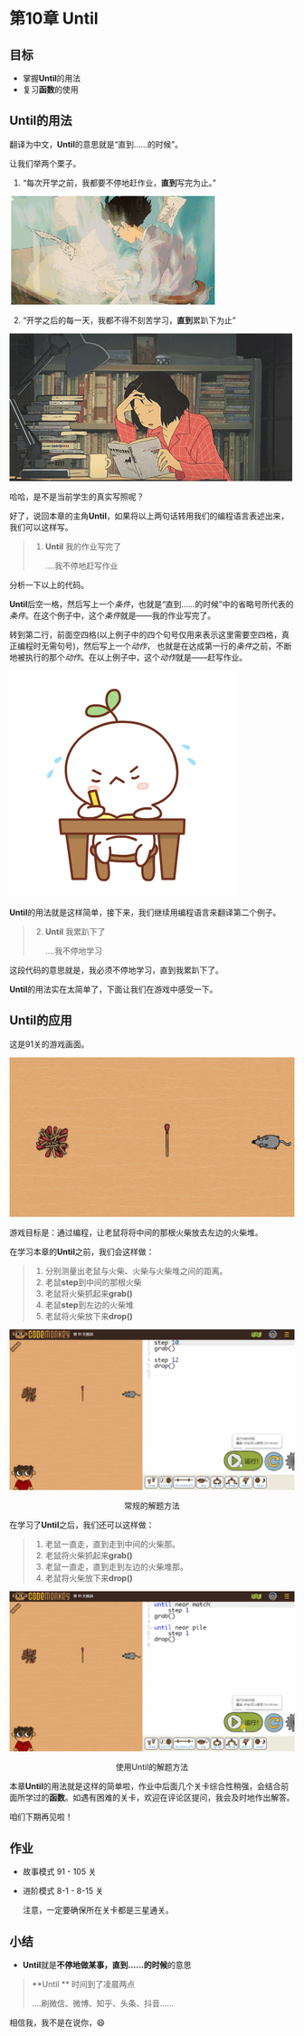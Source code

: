 # 第10章 Until

## 目标

- 掌握**Until**的用法
- 复习**函数**的使用

## Until的用法

翻译为中文，**Until**的意思就是“直到......的时候”。

让我们举两个栗子。

1. “每次开学之前，我都要不停地赶作业，**直到**写完为止。”

![do_homework](https://github.com/icuic/cm/raw/master/image/11_until/do_homework.gif)



2. “开学之后的每一天，我都不得不刻苦学习，**直到**累趴下为止”

![insist_study](https://github.com/icuic/cm/raw/master/image/11_until/insist_study.gif)



哈哈，是不是当前学生的真实写照呢？

好了，说回本章的主角**Until**，如果将以上两句话转用我们的编程语言表述出来，我们可以这样写。

> 1. **Until** 我的作业写完了
>
>    ....我不停地赶写作业

分析一下以上的代码。

**Until**后空一格，然后写上一个*条件*，也就是“直到......的时候”中的省略号所代表的*条件*。在这个例子中，这个*条件*就是——我的作业写完了。

转到第二行，前面空四格(以上例子中的四个句号仅用来表示这里需要空四格，真正编程时无需句号)，然后写上一个*动作*， 也就是在达成第一行的*条件*之前，不断地被执行的那个*动作*。在以上例子中，这个*动作*就是——赶写作业。

![homework](https://github.com/icuic/cm/raw/master/image/11_until/homework.gif)

**Until**的用法就是这样简单，接下来，我们继续用编程语言来翻译第二个例子。

> 2. **Until** 我累趴下了
>
>    ....我不停地学习

这段代码的意思就是，我必须不停地学习，直到我累趴下了。

**Until**的用法实在太简单了，下面让我们在游戏中感受一下。

## Until的应用

这是91关的游戏画面。

![challenge91](https://github.com/icuic/cm/raw/master/image/11_until/challenge91.png)

游戏目标是：通过编程，让老鼠将将中间的那根火柴放去左边的火柴堆。

在学习本章的**Until**之前，我们会这样做：

> 1. 分别测量出老鼠与火柴、火柴与火柴堆之间的距离。
> 2. 老鼠**step**到中间的那根火柴
> 3. 老鼠将火柴抓起来**grab()**
> 4. 老鼠**step**到左边的火柴堆
> 5. 老鼠将火柴放下来**drop()**

![solution_91_step](https://github.com/icuic/cm/raw/master/image/11_until/solution_91_step.gif)

<center>常规的解题方法</center>

在学习了**Until**之后，我们还可以这样做：

> 1. 老鼠一直走，直到走到中间的火柴那。
> 2. 老鼠将火柴抓起来**grab()**
> 3. 老鼠一直走，直到走到左边的火柴堆那。
> 4. 老鼠将火柴放下来**drop()**

![solution_91_until](https://github.com/icuic/cm/raw/master/image/11_until/solution_91_until.gif)

<center>使用Until的解题方法</center>

本章**Until**的用法就是这样的简单啦，作业中后面几个关卡综合性稍强，会结合前面所学过的**函数**。如遇有困难的关卡，欢迎在评论区提问，我会及时地作出解答。

咱们下期再见啦！

## 作业

- 故事模式 91 - 105 关

- 进阶模式 8-1 - 8-15 关

  注意，一定要确保所在关卡都是三星通关。

## 小结

- **Until**就是**不停地做某事，直到......的时候**的意思

> **Until ** 时间到了凌晨两点
>
> ....刷微信、微博、知乎、头条、抖音......

相信我，我不是在说你，:smile:

